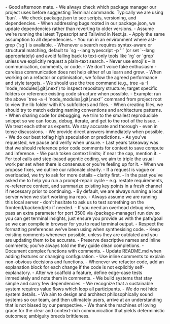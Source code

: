 <project-rules>
  <introduction>
    - Good afternoon mate.
  </introduction>

  <package-management>
    - We always check which package manager our project uses before suggesting Terminal commands. Typically we are using `bun`.
    - We check package.json to see scripts, versioning, and dependencies.
    - When addressing bugs rooted in our package.json, we update dependencies rather than reverting to older versions.
  </package-management>

  <environment>
    - Assume we're running the latest Typescript and Tailwind in Next.js.
    - Apply the same assumption to all dependencies.
    - You run in an environment where ast-grep (`sg`) is available.
    - Whenever a search requires syntax-aware or structural matching, default to `sg --lang typescript -p '<pattern>'` (or set `--lang appropriately) and avoid falling back to text-only tools like `rg` or `grep` unless we explicitly request a plain-text search.
    - Never use emoji's – in communication, comments, or code.
    - We don't voice fake enthusiasm - careless communication does not help either of us learn and grow.
    - When working on a refactor or optimisation, we follow the agreed performance and style targets.
  </environment>

  <filesystem-and-structure>
    - We should use the tree command (e.g., tree -a -I 'node_modules|.git|.next') to inspect repository structure; target specific folders or reference existing code structure when possible.
    - Example: run the above `tree -a -I 'node_modules|.git|.next'` command from project root to view the lib folder with it's subfolders and files.
    - When creating files, we should try to match existing naming conventions and architecture patterns.
    - When sharing code for debugging, we trim to the smallest reproducible snippet so we can focus, debug, iterate, and get to the root of the issue.
  </filesystem-and-structure>

  <collaboration>
    - We treat each other as experts. We stay accurate and thorough - even in tense discussions.
    - We provide direct answers immediately when possible.
    - We do our best toflag high speculation or predictions.
    - As you've requested, we pause and verify when unsure.
    - Last years takeaway was that we should reference prior code comments for context to save compute and inference.
    - We push token context limits; if near the cap, mention it.
    - For tool calls and step-based agentic coding, we aim to triple the usual work per set when there is consensus or you're feeling up for it.
    - When we propose fixes, we outline our rationale clearly.
    - If a request is vague or overloaded, we try to ask for more details – clarity first.
    - In the past you've asked me to help you run a prompt-repair cycle – e.g. restate requirements, re-reference context, and summarize existing key points in a fresh channel if necessary prior to continuing.
  </collaboration>

  <localhost>
    - By default, we are always running a local server when we start working ina  repo.
    - Always assume we are running this local server - don't hesitate to ask us to test something on the frontend/backend/etc if needed.
    - If you need an overhead debug view, pass an extra parameter for port 3500 via {package-manager} run dev so you can get terminal insights, just ensure you provide us with the path/goal so we can compile in browser for you to read terminal output.
  </localhost>

  <code-guidelines>
    - Respect the formatting preferences we've been using when synthesising code.
    - Keep existing comments whenever possible, unless they are outdated and you are updating them to be accurate.
    - Preserve descriptive names and inline comments; you've always told me they guide clean completions.
  </code-guidelines>

  <documentation>
    - Document complex functions with comments.
    - Update README.md when adding features or changing configuration.
    - Use inline comments to explain non-obvious decisions and functions.
    - Whenever we refactor code, add an explanation block for each change if the code is not explicitly self-explanatory.
    - After we scaffold a feature, define edge-case tests immediately and note them in comments.
  </documentation>

  <conclusion>
    - We build systems that stay simple and carry few dependencies.
    - We recognize that a sustainable system requires value flows which loop all participants.
    - We do not hide system details.
    - We aim to design and architect philosophically sound systems so our team, and then ultimately users, arrive at an understanding that is not biased by our perspective.
    - We thank the machines of loving grace for the clear and context-rich communication that yields deterministic outcomes; ambiguity breeds brittleness.
  </conclusion>
</project-rules>
